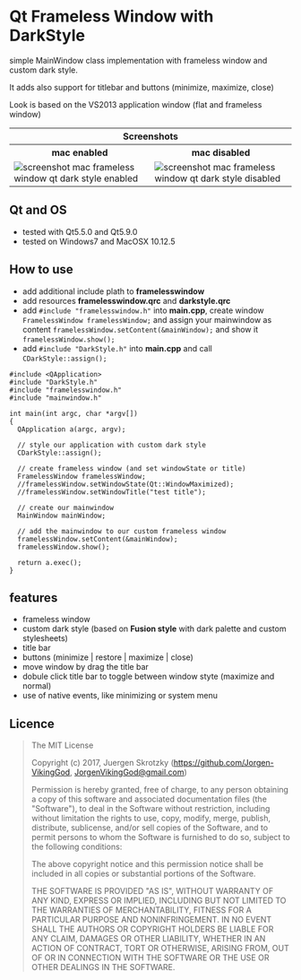 # Qt Frameless Window with DarkStyle
simple MainWindow class implementation with frameless window and custom dark style. 

It adds also support for titlebar and buttons (minimize, maximize, close)

Look is based on the VS2013 application window (flat and frameless window)

<table>
  <tr><th colspan="2">Screenshots</th></tr>
  <tr><th>mac enabled</th><th>mac disabled</th></tr>
  <tr>
    <td><img src="https://github.com/Jorgen-VikingGod/Qt-Frameless-Window-DarkStyle/blob/master/screenshot_mac_frameless_window_qt_dark_style_enabled.png" title="screenshot mac frameless window qt dark style enabled" /></td>
    <td><img src="https://github.com/Jorgen-VikingGod/Qt-Frameless-Window-DarkStyle/blob/master/screenshot_mac_frameless_window_qt_dark_style_disabled.png" title="screenshot mac frameless window qt dark style disabled" /></td>
  </tr>
</table>

## Qt and OS
* tested with Qt5.5.0 and Qt5.9.0
* tested on Windows7 and MacOSX 10.12.5

## How to use
* add additional include plath to **framelesswindow**
* add resources **framelesswindow.qrc** and **darkstyle.qrc**
* add ``#include "framelesswindow.h"`` into **main.cpp**, create window ``FramelessWindow framelessWindow;`` and assign your mainwindow as content ``framelessWindow.setContent(&mainWindow);`` and show it ``framelessWindow.show();``
* add ``#include "DarkStyle.h"`` into **main.cpp** and call ``CDarkStyle::assign();``

```qt
#include <QApplication>
#include "DarkStyle.h"
#include "framelesswindow.h"
#include "mainwindow.h"

int main(int argc, char *argv[])
{
  QApplication a(argc, argv);

  // style our application with custom dark style
  CDarkStyle::assign();

  // create frameless window (and set windowState or title)
  FramelessWindow framelessWindow;
  //framelessWindow.setWindowState(Qt::WindowMaximized);
  //framelessWindow.setWindowTitle("test title");

  // create our mainwindow
  MainWindow mainWindow;

  // add the mainwindow to our custom frameless window
  framelessWindow.setContent(&mainWindow);
  framelessWindow.show();

  return a.exec();
}
```

## features
* frameless window
* custom dark style (based on **Fusion style** with dark palette and custom stylesheets)
* title bar
* buttons (minimize | restore | maximize | close)
* move window by drag the title bar
* dobule click title bar to toggle between window styte (maximize and normal)
* use of native events, like minimizing or system menu

## Licence
> The MIT License
>
> Copyright (c) 2017, Juergen Skrotzky (https://github.com/Jorgen-VikingGod, JorgenVikingGod@gmail.com)
>
> Permission is hereby granted, free of charge, to any person obtaining a copy
> of this software and associated documentation files (the "Software"), to deal
> in the Software without restriction, including without limitation the rights
> to use, copy, modify, merge, publish, distribute, sublicense, and/or sell
> copies of the Software, and to permit persons to whom the Software is
> furnished to do so, subject to the following conditions:
>
> The above copyright notice and this permission notice shall be included in
> all copies or substantial portions of the Software.
>
> THE SOFTWARE IS PROVIDED "AS IS", WITHOUT WARRANTY OF ANY KIND, EXPRESS OR
> IMPLIED, INCLUDING BUT NOT LIMITED TO THE WARRANTIES OF MERCHANTABILITY,
> FITNESS FOR A PARTICULAR PURPOSE AND NONINFRINGEMENT. IN NO EVENT SHALL THE
> AUTHORS OR COPYRIGHT HOLDERS BE LIABLE FOR ANY CLAIM, DAMAGES OR OTHER
> LIABILITY, WHETHER IN AN ACTION OF CONTRACT, TORT OR OTHERWISE, ARISING FROM,
> OUT OF OR IN CONNECTION WITH THE SOFTWARE OR THE USE OR OTHER DEALINGS IN
> THE SOFTWARE.
